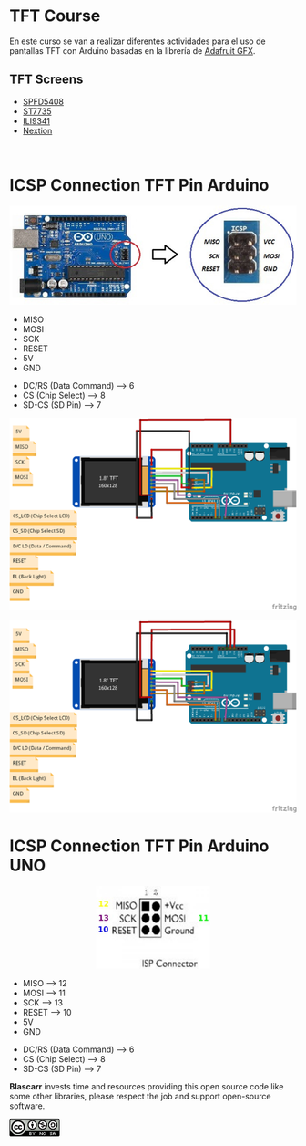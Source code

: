 <h1>TFT Course</h1>


En este curso se van a realizar diferentes actividades para el uso de pantallas TFT con Arduino basadas en la librería de <a href="https://github.com/adafruit/Adafruit-GFX-Library">Adafruit GFX</a>.

<h2> TFT Screens</h2>
<ul>
  <li> <a href="https://github.com/JoaoLopesF/SPFD5408">SPFD5408</a></li>
  <li> <a href="https://github.com/adafruit/Adafruit-ST7735-Library">ST7735</a></li>
  <li> <a href="https://github.com/adafruit/Adafruit_ILI9341">ILI9341</a></li>
  <li> <a href="https://github.com/itead/ITEADLIB_Arduino_Nextion/">Nextion</a></li>
</ul>
<br>

<h1>ICSP Connection TFT Pin Arduino</h1>

<p align="center">
  <img  src="/src/PinOut/Arduino_UNO_ICSP.jpg" width="600"/>
  
</p>

<ul>
<li> MISO </li>
<li> MOSI</li>
<li> SCK </li>
<li> RESET </li>
<li> 5V </li>
<li> GND </li>
</ul>

<ul>
<li> DC/RS (Data Command) --> 6</li>
<li> CS (Chip Select) --> 8</li>
<li> SD-CS (SD Pin) --> 7</li>
</ul>
<p align="center">
  <img  src="/src/PinOut/TFTICSPPinPro_bb.png" width="600"/>
  
</p>

<p align="center">
  <img  src="/src/PinOut/TFTICSPPin_bb.png" width="600"/>
  
</p>

<h1>ICSP Connection TFT Pin Arduino UNO</h1>

<p align="center">
  <img  src="/src/PinOut/ICSP_UNOPINS.jpg" width="200"/>
  
</p>

<ul>
<li> MISO --> 12</li>
<li> MOSI --> 11</li>
<li> SCK --> 13</li>
<li> RESET --> 10</li>
<li> 5V </li>
<li> GND </li>
</ul>

<ul>
<li> DC/RS (Data Command) --> 6</li>
<li> CS (Chip Select) --> 8</li>
<li> SD-CS (SD Pin) --> 7</li>
</ul>

<b>Blascarr</b> invests time and resources providing this open source code like some other libraries, please respect the job and support open-source software.
    
    
    
![Creatice Commons Licence](src/icon_cc.png)
